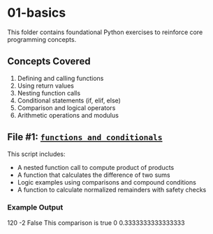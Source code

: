 # 01-basics

This folder contains foundational Python exercises to reinforce core programming concepts.

## Concepts Covered

1. Defining and calling functions
2. Using return values
3. Nesting function calls
4. Conditional statements (if, elif, else)
5. Comparison and logical operators
6. Arithmetic operations and modulus

## File #1: [`functions_and_conditionals`](01-basics/functions_and_conditionals)

This script includes:
- A nested function call to compute product of products
- A function that calculates the difference of two sums
- Logic examples using comparisons and compound conditions
- A function to calculate normalized remainders with safety checks

### Example Output
120 
-2 
False 
This comparison is true 0 0.3333333333333333
